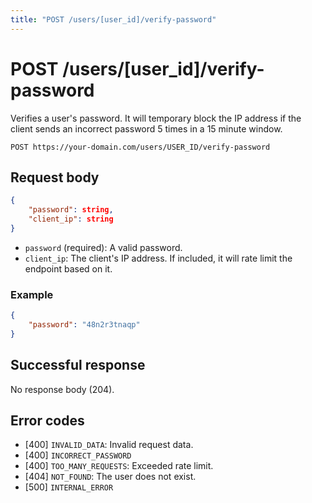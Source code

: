 ```yaml
---
title: "POST /users/[user_id]/verify-password"
---
```


# POST /users/[user_id]/verify-password

Verifies a user's password. It will temporary block the IP address if the client sends an incorrect password 5 times in a 15 minute window.

```
POST https://your-domain.com/users/USER_ID/verify-password
```

## Request body

```json
{
    "password": string,
    "client_ip": string
}
```

- `password` (required): A valid password.
- `client_ip`: The client's IP address. If included, it will rate limit the endpoint based on it.

### Example

```json
{
    "password": "48n2r3tnaqp"
}
```

## Successful response

No response body (204).

## Error codes

- [400] `INVALID_DATA`: Invalid request data.
- [400] `INCORRECT_PASSWORD`
- [400] `TOO_MANY_REQUESTS`: Exceeded rate limit.
- [404] `NOT_FOUND`: The user does not exist.
- [500] `INTERNAL_ERROR`
